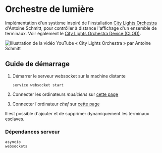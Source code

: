 # Orchestre de lumière

Implémentation d'un système inspiré de l'installation [City Lights Orchestra](https://www.youtube.com/watch?v=Sun0TFQgPXk) d'Antoine Schmitt, pour contrôller à distance l'affichage d'un ensemble de terminaux. Voir également le [City Lights Orchestra Device (CLOD)](https://reso-nance.org/wiki/projets/clod/accueil).

![Illustration de la vidéo YouTube « City Lights Orchestra » par Antoine Schmitt](https://img.youtube.com/vi/Sun0TFQgPXk/maxresdefault.jpg)

## Guide de démarrage

1. Démarrer le serveur websocket sur la machine distante
    ```console
    service websocket start
    ```

2. Connecter les ordinateurs *musiciens* sur [cette page](https://ychalier-rlv.github.io/orchestre-de-lumiere/musicien.html)

3. Connecter l'ordinateur *chef* sur [cette page](https://ychalier-rlv.github.io/orchestre-de-lumiere/chef.html)


Il est possible d'ajouter et de supprimer dynamiquement les terminaux esclaves.

### Dépendances serveur

```
asyncio
websockets
```
